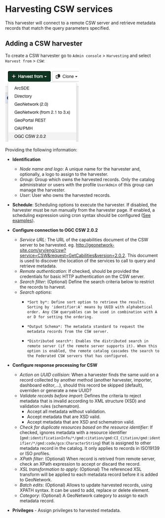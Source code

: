 # Harvesting CSW services

This harvester will connect to a remote CSW server and retrieve metadata records that match the query parameters specified.

## Adding a CSW harvester

To create a CSW harvester go to `Admin console` > `Harvesting` and select `Harvest from` > `CSW`:

![](img/add-csw-harvester.png)

Providing the following information:

-   **Identification**
    -   *Node name and logo*: A unique name for the harvester and, optionally, a logo to assign to the harvester.
    -   *Group*: Group which owns the harvested records. Only the catalog administrator or users with the profile `UserAdmin` of this group can manage the harvester.
    -   *User*: User who owns the harvested records.

-   **Schedule**: Scheduling options to execute the harvester. If disabled, the harvester must be run manually from the harvester page. If enabled, a scheduling expression using cron syntax should be configured ([See examples](https://www.quartz-scheduler.org/documentation/quartz-2.1.7/tutorials/crontrigger)).

-   **Configure connection to OGC CSW 2.0.2**
    -   *Service URL*: The URL of the capabilities document of the CSW server to be harvested. eg. <http://geonetwork-site.com/srv/eng/csw?service=CSW&request=GetCabilities&version=2.0.2>. This document is used to discover the location of the services to call to query and retrieve metadata.
    -   *Remote authentication*: If checked, should be provided the credentials for basic HTTP authentication on the CSW server.
    -   *Search filter*: (Optional) Define the search criteria below to restrict the records to harvest.
    -   *Search options*:
        -     *Sort by*: Define sort option to retrieve the results. Sorting by 'identifier:A' means by UUID with alphabetical order. Any CSW queryables can be used in combination with A or D for setting the ordering.
        -     *Output Schema*: The metadata standard to request the metadata records from the CSW server.
        -     *Distributed search*: Enables the distributed search in remote server (if the remote server supports it). When this option is enabled, the remote catalog cascades the search to the Federated CSW servers that has configured.
    
-   **Configure response processing for CSW**
    -   *Action on UUID collision*: When a harvester finds the same uuid on a record collected by another method (another harvester, importer, dashboard editor,...), should this record be skipped (default), overriden or generate a new UUID?
    -   *Validate records before import*: Defines the criteria to reject metadata that is invalid according to XML structure (XSD) and validation rules (schematron).
        -   Accept all metadata without validation.
        -   Accept metadata that are XSD valid.
        -   Accept metadata that are XSD and schematron valid.
    -   *Check for duplicate resources based on the resource identifier*: If checked, ignores metadata with a resource identifier (`gmd:identificationInfo/*/gmd:citation/gmd:CI_Citation/gmd:identifier/*/gmd:code/gco:CharacterString`) that is assigned to other metadata record in the catalog. It only applies to records in ISO19139 or ISO profiles.
    -   *XPath filter*: (Optional) When record is retrived from remote server, check an XPath expression to accept or discard the record.
    -   *XSL transformation to apply*: (Optional)  The referenced XSL transform will be applied to each metadata record before it is added to GeoNetwork.
    -   *Batch edits*: (Optional) Allows to update harvested records, using XPATH syntax. It can be used to add, replace or delete element.
    -   *Category*: (Optional) A GeoNetwork category to assign to each metadata record.

-   **Privileges** - Assign privileges to harvested metadata.
